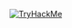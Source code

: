 [![TryHackMe](https://tryhackme-badges.s3.amazonaws.com/3237878.png)](https://tryhackme.com/p/3237878)
